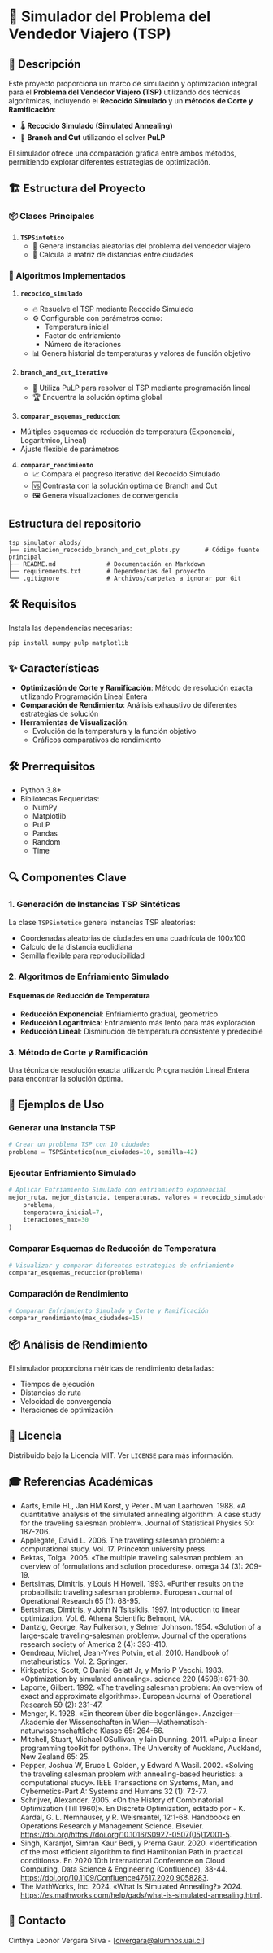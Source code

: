 # 🚀 Simulador del Problema del Vendedor Viajero (TSP)

## 📝 Descripción

Este proyecto proporciona un marco de simulación y optimización integral para el **Problema del Vendedor Viajero (TSP)** utilizando dos técnicas algorítmicas, incluyendo el **Recocido Simulado** y un **métodos de Corte y Ramificación**:


- 🌡️ **Recocido Simulado (Simulated Annealing)**
- 🌳 **Branch and Cut** utilizando el solver **PuLP**

El simulador ofrece una comparación gráfica entre ambos métodos, permitiendo explorar diferentes estrategias de optimización.

## 🏗️ Estructura del Proyecto

### 📦 Clases Principales

1. **`TSPSintetico`**
   - 🎲 Genera instancias aleatorias del problema del vendedor viajero
   - 📏 Calcula la matriz de distancias entre ciudades

### 🧮 Algoritmos Implementados

1. **`recocido_simulado`**
   - 🔥 Resuelve el TSP mediante Recocido Simulado
   - ⚙️ Configurable con parámetros como:
     * Temperatura inicial
     * Factor de enfriamiento
     * Número de iteraciones
   - 📊 Genera historial de temperaturas y valores de función objetivo

2. **`branch_and_cut_iterativo`**
   - 🔬 Utiliza PuLP para resolver el TSP mediante programación lineal
   - 🏆 Encuentra la solución óptima global

3. **`comparar_esquemas_reduccion`**: 
  - Múltiples esquemas de reducción de temperatura (Exponencial, Logarítmico, Lineal)
  - Ajuste flexible de parámetros

4. **`comparar_rendimiento`**
   - 📈 Compara el progreso iterativo del Recocido Simulado
   - 🆚 Contrasta con la solución óptima de Branch and Cut
   - 🖼️ Genera visualizaciones de convergencia

## Estructura del repositorio

```
tsp_simulator_alods/
├── simulacion_recocido_branch_and_cut_plots.py       # Código fuente principal
├── README.md              # Documentación en Markdown
├── requirements.txt       # Dependencias del proyecto
└── .gitignore             # Archivos/carpetas a ignorar por Git
```

## 🛠️ Requisitos

Instala las dependencias necesarias:

```bash
pip install numpy pulp matplotlib
```

## ✨ Características

- **Optimización de Corte y Ramificación**: Método de resolución exacta utilizando Programación Lineal Entera
- **Comparación de Rendimiento**: Análisis exhaustivo de diferentes estrategias de solución
- **Herramientas de Visualización**: 
  - Evolución de la temperatura y la función objetivo
  - Gráficos comparativos de rendimiento

## 🛠 Prerrequisitos

- Python 3.8+
- Bibliotecas Requeridas:
  - NumPy
  - Matplotlib
  - PuLP
  - Pandas
  - Random
  - Time

## 🔍 Componentes Clave

### 1. Generación de Instancias TSP Sintéticas

La clase `TSPSintetico` genera instancias TSP aleatorias:
- Coordenadas aleatorias de ciudades en una cuadrícula de 100x100
- Cálculo de la distancia euclidiana
- Semilla flexible para reproducibilidad

### 2. Algoritmos de Enfriamiento Simulado

#### Esquemas de Reducción de Temperatura
- **Reducción Exponencial**: Enfriamiento gradual, geométrico
- **Reducción Logarítmica**: Enfriamiento más lento para más exploración
- **Reducción Lineal**: Disminución de temperatura consistente y predecible

### 3. Método de Corte y Ramificación

Una técnica de resolución exacta utilizando Programación Lineal Entera para encontrar la solución óptima.

## 🧪 Ejemplos de Uso

### Generar una Instancia TSP
```python
# Crear un problema TSP con 10 ciudades
problema = TSPSintetico(num_ciudades=10, semilla=42)
```

### Ejecutar Enfriamiento Simulado
```python
# Aplicar Enfriamiento Simulado con enfriamiento exponencial
mejor_ruta, mejor_distancia, temperaturas, valores = recocido_simulado(
    problema, 
    temperatura_inicial=7, 
    iteraciones_max=30
)
```

### Comparar Esquemas de Reducción de Temperatura
```python
# Visualizar y comparar diferentes estrategias de enfriamiento
comparar_esquemas_reduccion(problema)
```

### Comparación de Rendimiento
```python
# Comparar Enfriamiento Simulado y Corte y Ramificación
comparar_rendimiento(max_ciudades=15)
```

## 📦 Análisis de Rendimiento

El simulador proporciona métricas de rendimiento detalladas:
- Tiempos de ejecución
- Distancias de ruta
- Velocidad de convergencia
- Iteraciones de optimización

## 📄 Licencia

Distribuido bajo la Licencia MIT. Ver `LICENSE` para más información.

## 🎓 Referencias Académicas

- Aarts, Emile HL, Jan HM Korst, y Peter JM van Laarhoven. 1988. «A quantitative analysis of the simulated annealing algorithm: A case study for the traveling salesman problem». Journal of Statistical Physics 50: 187-206.
- Applegate, David L. 2006. The traveling salesman problem: a computational study. Vol. 17. Princeton university press.
- Bektas, Tolga. 2006. «The multiple traveling salesman problem: an overview of formulations and solution procedures». omega 34 (3): 209-19.
- Bertsimas, Dimitris, y Louis H Howell. 1993. «Further results on the probabilistic traveling salesman problem». European Journal of Operational Research 65 (1): 68-95.
- Bertsimas, Dimitris, y John N Tsitsiklis. 1997. Introduction to linear optimization. Vol. 6. Athena Scientific Belmont, MA.
- Dantzig, George, Ray Fulkerson, y Selmer Johnson. 1954. «Solution of a large-scale traveling-salesman problem». Journal of the operations research society of America 2 (4): 393-410.
- Gendreau, Michel, Jean-Yves Potvin, et al. 2010. Handbook of metaheuristics. Vol. 2. Springer.
- Kirkpatrick, Scott, C Daniel Gelatt Jr, y Mario P Vecchi. 1983. «Optimization by simulated annealing». science 220 (4598): 671-80.
- Laporte, Gilbert. 1992. «The traveling salesman problem: An overview of exact and approximate algorithms». European Journal of Operational Research 59 (2): 231-47.
- Menger, K. 1928. «Ein theorem über die bogenlänge». Anzeiger—Akademie der Wissenschaften in Wien—Mathematisch-naturwissenschaftliche Klasse 65: 264-66.
- Mitchell, Stuart, Michael OSullivan, y Iain Dunning. 2011. «Pulp: a linear programming toolkit for python». The University of Auckland, Auckland, New Zealand 65: 25.
- Pepper, Joshua W, Bruce L Golden, y Edward A Wasil. 2002. «Solving the traveling salesman problem with annealing-based heuristics: a computational study». IEEE Transactions on Systems, Man, and Cybernetics-Part A: Systems and Humans 32 (1): 72-77.
- Schrijver, Alexander. 2005. «On the History of Combinatorial Optimization (Till 1960)». En Discrete Optimization, editado por - K. Aardal, G. L. Nemhauser, y R. Weismantel, 12:1-68. Handbooks en Operations Research y Management Science. Elsevier. https://doi.org/https://doi.org/10.1016/S0927-0507(05)12001-5.
- Singh, Karanjot, Simran Kaur Bedi, y Prerna Gaur. 2020. «Identification of the most efficient algorithm to find Hamiltonian Path in practical conditions». En 2020 10th International Conference on Cloud Computing, Data Science & Engineering (Confluence), 38-44. https://doi.org/10.1109/Confluence47617.2020.9058283.
- The MathWorks, Inc. 2024. «What Is Simulated Annealing?» 2024. https://es.mathworks.com/help/gads/what-is-simulated-annealing.html.



## 🔗 Contacto

Cinthya Leonor Vergara Silva - [civergara@alumnos.uai.cl]
